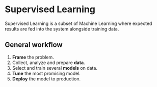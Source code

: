 # Supervised Learning

Supervised Learning is a subset of Machine Learning where expected results are fed into the system alongside training data.

## General workflow

1. **Frame** the problem.
1. Collect, analyze and prepare **data**.
1. Select and train several **models** on data.
1. **Tune** the most promising model.
1. **Deploy** the model to production.
